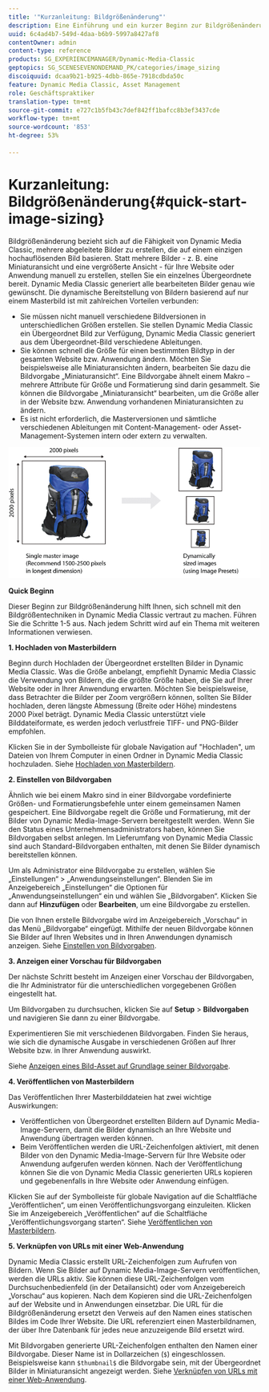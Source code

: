 ```yaml
---
title: '"Kurzanleitung: Bildgrößenänderung"'
description: Eine Einführung und ein kurzer Beginn zur Bildgrößenänderung helfen Ihnen, sich schnell mit den Bildgrößentechniken vertraut zu machen.
uuid: 6c4ad4b7-549d-4daa-b6b9-5997a8427af8
contentOwner: admin
content-type: reference
products: SG_EXPERIENCEMANAGER/Dynamic-Media-Classic
geptopics: SG_SCENESEVENONDEMAND_PK/categories/image_sizing
discoiquuid: dcaa9b21-b925-4dbb-865e-7918cdbda50c
feature: Dynamic Media Classic, Asset Management
role: Geschäftspraktiker
translation-type: tm+mt
source-git-commit: e727c1b5fb43c7def842ff1bafcc8b3ef3437cde
workflow-type: tm+mt
source-wordcount: '853'
ht-degree: 53%

---
```



# Kurzanleitung: Bildgrößenänderung{#quick-start-image-sizing}

Bildgrößenänderung bezieht sich auf die Fähigkeit von Dynamic Media Classic, mehrere abgeleitete Bilder zu erstellen, die auf einem einzigen hochauflösenden Bild basieren. Statt mehrere Bilder - z. B. eine Miniaturansicht und eine vergrößerte Ansicht - für Ihre Website oder Anwendung manuell zu erstellen, stellen Sie ein einzelnes Übergeordnete bereit. Dynamic Media Classic generiert alle bearbeiteten Bilder genau wie gewünscht. Die dynamische Bereitstellung von Bildern basierend auf nur einem Masterbild ist mit zahlreichen Vorteilen verbunden:

* Sie müssen nicht manuell verschiedene Bildversionen in unterschiedlichen Größen erstellen. Sie stellen Dynamic Media Classic ein Übergeordnet Bild zur Verfügung, Dynamic Media Classic generiert aus dem Übergeordnet-Bild verschiedene Ableitungen.
* Sie können schnell die Größe für einen bestimmten Bildtyp in der gesamten Website bzw. Anwendung ändern. Möchten Sie beispielsweise alle Miniaturansichten ändern, bearbeiten Sie dazu die Bildvorgabe „Miniaturansicht“. Eine Bildvorgabe ähnelt einem Makro – mehrere Attribute für Größe und Formatierung sind darin gesammelt. Sie können die Bildvorgabe „Miniaturansicht“ bearbeiten, um die Größe aller in der Website bzw. Anwendung vorhandenen Miniaturansichten zu ändern.
* Es ist nicht erforderlich, die Masterversionen und sämtliche verschiedenen Ableitungen mit Content-Management- oder Asset-Management-Systemen intern oder extern zu verwalten.

![Sie können mehrere abgeleitete Bilder in unterschiedlicher Größe aus derselben hochauflösenden Übergeordnet-Datei erstellen.](/help/assets/is_derivative_sizes_popup.png)

**Quick Beginn**

Dieser Beginn zur Bildgrößenänderung hilft Ihnen, sich schnell mit den Bildgrößentechniken in Dynamic Media Classic vertraut zu machen. Führen Sie die Schritte 1-5 aus. Nach jedem Schritt wird auf ein Thema mit weiteren Informationen verwiesen.

**1. Hochladen von Masterbildern**

Beginn durch Hochladen der Übergeordnet erstellten Bilder in Dynamic Media Classic. Was die Größe anbelangt, empfiehlt Dynamic Media Classic die Verwendung von Bildern, die die größte Größe haben, die Sie auf Ihrer Website oder in Ihrer Anwendung erwarten. Möchten Sie beispielsweise, dass Betrachter die Bilder per Zoom vergrößern können, sollten Sie Bilder hochladen, deren längste Abmessung (Breite oder Höhe) mindestens 2000 Pixel beträgt. Dynamic Media Classic unterstützt viele Bilddateiformate, es werden jedoch verlustfreie TIFF- und PNG-Bilder empfohlen.

Klicken Sie in der Symbolleiste für globale Navigation auf &quot;Hochladen&quot;, um Dateien von Ihrem Computer in einen Ordner in Dynamic Media Classic hochzuladen. Siehe [Hochladen von Masterbildern](uploading-master-images.md#uploading_master_images).

**2. Einstellen von Bildvorgaben**

Ähnlich wie bei einem Makro sind in einer Bildvorgabe vordefinierte Größen- und Formatierungsbefehle unter einem gemeinsamen Namen gespeichert. Eine Bildvorgabe regelt die Größe und Formatierung, mit der Bilder von Dynamic Media-Image-Servern bereitgestellt werden. Wenn Sie den Status eines Unternehmensadministrators haben, können Sie Bildvorgaben selbst anlegen. Im Lieferumfang von Dynamic Media Classic sind auch Standard-Bildvorgaben enthalten, mit denen Sie Bilder dynamisch bereitstellen können.

Um als Administrator eine Bildvorgabe zu erstellen, wählen Sie „Einstellungen“ > „Anwendungseinstellungen“. Blenden Sie im Anzeigebereich „Einstellungen“ die Optionen für „Anwendungseinstellungen“ ein und wählen Sie „Bildvorgaben“. Klicken Sie dann auf **Hinzufügen** oder **Bearbeiten**, um eine Bildvorgabe zu erstellen.

Die von Ihnen erstelle Bildvorgabe wird im Anzeigebereich „Vorschau“ in das Menü „Bildvorgabe“ eingefügt. Mithilfe der neuen Bildvorgabe können Sie Bilder auf Ihren Websites und in Ihren Anwendungen dynamisch anzeigen. Siehe [Einstellen von Bildvorgaben](setting-image-presets.md#setting_up_image_presets).

**3. Anzeigen einer Vorschau für Bildvorgaben**

Der nächste Schritt besteht im Anzeigen einer Vorschau der Bildvorgaben, die Ihr Administrator für die unterschiedlichen vorgegebenen Größen eingestellt hat. 

Um Bildvorgaben zu durchsuchen, klicken Sie auf **Setup** > **Bildvorgaben** und navigieren Sie dann zu einer Bildvorgabe.

Experimentieren Sie mit verschiedenen Bildvorgaben. Finden Sie heraus, wie sich die dynamische Ausgabe in verschiedenen Größen auf Ihrer Website bzw. in Ihrer Anwendung auswirkt. 

Siehe [Anzeigen eines Bild-Asset auf Grundlage seiner Bildvorgabe](previewing-asset.md#previewing_an_image_asset_based_on_its_image_preset).

**4. Veröffentlichen von Masterbildern**

Das Veröffentlichen Ihrer Masterbilddateien hat zwei wichtige Auswirkungen:

* Veröffentlichen von Übergeordnet erstellten Bildern auf Dynamic Media-Image-Servern, damit die Bilder dynamisch an Ihre Website und Anwendung übertragen werden können.
* Beim Veröffentlichen werden die URL-Zeichenfolgen aktiviert, mit denen Bilder von den Dynamic Media-Image-Servern für Ihre Website oder Anwendung aufgerufen werden können. Nach der Veröffentlichung können Sie die von Dynamic Media Classic generierten URLs kopieren und gegebenenfalls in Ihre Website oder Anwendung einfügen.

Klicken Sie auf der Symbolleiste für globale Navigation auf die Schaltfläche „Veröffentlichen“, um einen Veröffentlichungsvorgang einzuleiten. Klicken Sie im Anzeigebereich „Veröffentlichen“ auf die Schaltfläche „Veröffentlichungsvorgang starten“. Siehe [Veröffentlichen von Masterbildern](publishing-master-images.md#publishing_master_images).

**5. Verknüpfen von URLs mit einer Web-Anwendung**

Dynamic Media Classic erstellt URL-Zeichenfolgen zum Aufrufen von Bildern. Wenn Sie Bilder auf Dynamic Media-Image-Servern veröffentlichen, werden die URLs aktiv. Sie können diese URL-Zeichenfolgen vom Durchsuchenbedienfeld (in der Detailansicht) oder vom Anzeigebereich „Vorschau“ aus kopieren. Nach dem Kopieren sind die URL-Zeichenfolgen auf der Website und in Anwendungen einsetzbar. Die URL für die Bildgrößenänderung ersetzt den Verweis auf den Namen eines statischen Bildes im Code Ihrer Website. Die URL referenziert einen Masterbildnamen, der über Ihre Datenbank für jedes neue anzuzeigende Bild ersetzt wird.

Mit Bildvorgaben generierte URL-Zeichenfolgen enthalten den Namen einer Bildvorgabe. Dieser Name ist in Dollarzeichen (`$`) eingeschlossen. Beispielsweise kann `$thumbnail$` die Bildvorgabe sein, mit der Übergeordnet Bilder in Miniaturansicht angezeigt werden. Siehe [Verknüpfen von URLs mit einer Web-Anwendung](linking-urls-web-application.md#linking_urls_to_your_web_application).
